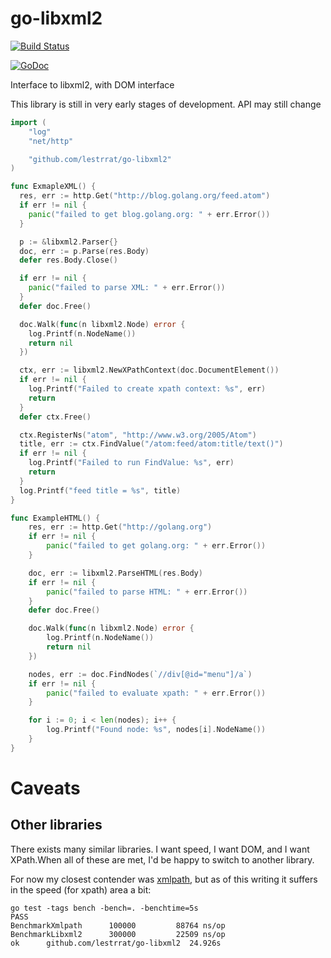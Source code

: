 # go-libxml2

[![Build Status](https://travis-ci.org/lestrrat/go-libxml2.svg?branch=master)](https://travis-ci.org/lestrrat/go-libxml2)

[![GoDoc](https://godoc.org/github.com/lestrrat/go-libxml2?status.svg)](https://godoc.org/github.com/lestrrat/go-libxml2)

Interface to libxml2, with DOM interface

This library is still in very early stages of development. API may still change

```go
import (
	"log"
	"net/http"

	"github.com/lestrrat/go-libxml2"
)

func ExmapleXML() {
  res, err := http.Get("http://blog.golang.org/feed.atom")
  if err != nil {
    panic("failed to get blog.golang.org: " + err.Error())
  }

  p := &libxml2.Parser{}
  doc, err := p.Parse(res.Body)
  defer res.Body.Close()

  if err != nil {
    panic("failed to parse XML: " + err.Error())
  }
  defer doc.Free()

  doc.Walk(func(n libxml2.Node) error {
    log.Printf(n.NodeName())
    return nil
  })

  ctx, err := libxml2.NewXPathContext(doc.DocumentElement())
  if err != nil {
    log.Printf("Failed to create xpath context: %s", err)
    return
  }
  defer ctx.Free()

  ctx.RegisterNs("atom", "http://www.w3.org/2005/Atom")
  title, err := ctx.FindValue("/atom:feed/atom:title/text()")
  if err != nil {
    log.Printf("Failed to run FindValue: %s", err)
    return
  }
  log.Printf("feed title = %s", title)
}

func ExampleHTML() {
	res, err := http.Get("http://golang.org")
	if err != nil {
		panic("failed to get golang.org: " + err.Error())
	}

	doc, err := libxml2.ParseHTML(res.Body)
	if err != nil {
		panic("failed to parse HTML: " + err.Error())
	}
	defer doc.Free()

	doc.Walk(func(n libxml2.Node) error {
		log.Printf(n.NodeName())
		return nil
	})

	nodes, err := doc.FindNodes(`//div[@id="menu"]/a`)
	if err != nil {
		panic("failed to evaluate xpath: " + err.Error())
	}

	for i := 0; i < len(nodes); i++ {
		log.Printf("Found node: %s", nodes[i].NodeName())
	}
}
```

# Caveats

## Other libraries

There exists many similar libraries. I want speed, I want DOM, and I want XPath.When all of these are met, I'd be happy to switch to another library.

For now my closest contender was [xmlpath](https://github.com/go-xmlpath/xmlpath), but as of this writing it suffers in the speed (for xpath) area a bit:

```
go test -tags bench -bench=. -benchtime=5s
PASS
BenchmarkXmlpath      100000         88764 ns/op
BenchmarkLibxml2      300000         22509 ns/op
ok      github.com/lestrrat/go-libxml2  24.926s
```
